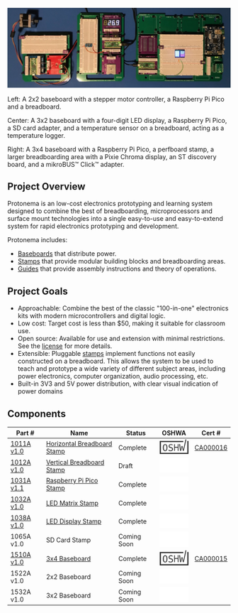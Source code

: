 ![Photo of three different Protonema baseboards with various modules](./images/header.jpg)

Left: A 2x2 baseboard with a stepper motor controller, a Raspberry Pi Pico and a breadboard.

Center: A 3x2 baseboard with a four-digit LED display, a Raspberry Pi Pico, a SD card adapter, and a temperature sensor on a breadboard, acting as a temperature logger.

Right: A 3x4 baseboard with a Raspberry Pi Pico, a perfboard stamp, a larger breadboarding area with a Pixie Chroma display, an ST discovery board, and a mikroBUS™ Click™ adapter.

## Project Overview
Protonema is an low-cost electronics prototyping and learning system designed to combine the best of breadboarding, microprocessors and surface mount technologies into a single easy-to-use and easy-to-extend system for rapid electronics prototyping and development.

Protonema includes:
* [Baseboards](baseboards/readme.md) that distribute power.
* [Stamps](stamps/readme.md) that provide modular building blocks and breadboarding areas.
* [Guides](guides/readme.md) that provide assembly instructions and theory of operations.

## Project Goals
* Approachable: Combine the best of the classic "100-in-one" electronics kits with modern microcontrollers and digital logic.
* Low cost: Target cost is less than $50, making it suitable for classroom use.
* Open source: Available for use and extension with minimal restrictions. See the [license](./license,md) for more details.
* Extensible: Pluggable [stamps](stamps/readme.md) implement functions not easily constructed on a breadboard. This allows the system to be used to teach and prototype a wide variety of different subject areas, including power electronics, computer organization, audio processing, etc.
* Built-in 3V3 and 5V power distribution, with clear visual indication of power domains

## Components

Part # | Name | Status | OSHWA | Cert # |
|-|-|-|-|-|
| [1011A v1.0](./stamps/1011A) | [Horizontal Breadboard Stamp](./stamps/1011A) | Complete | ![OSHWA Logo](./images/oshwa_cert_logo.png) |  [CA000016](https://certification.oshwa.org/ca000016.html)  |
| [1012A v1.0](./stamps/1012A) | [Vertical Breadboard Stamp](./stamps/1012A)  | Draft | ![Not OSHWA Certified](./images/oshwa_cert_no.png) | |
| [1031A v1.1](./stamps/1031A) | [Raspberry Pi Pico Stamp](./stamps/1031A) | Complete | ![Not OSHWA Certified](./images/oshwa_cert_no.png) | |
| [1032A v1.0](./stamps/1032A) | [LED Matrix Stamp](./stamps/1032A) | Complete | ![Not OSHWA Certified](./images/oshwa_cert_no.png) | |
| [1038A v1.0](./stamps/1038A) | [LED Display Stamp](./stamps/1038A) | Complete | ![Not OSHWA Certified](./images/oshwa_cert_no.png) | |
| 1065A v1.0 | SD Card Stamp | Coming Soon | ![Not OSHWA Certified](./images/oshwa_cert_no.png) | |
| [1510A v1.0](./baseboards/1510A) | [3x4 Baseboard](./baseboards/1510A) | Complete | ![OSHWA Logo](./images/oshwa_cert_logo.png) | [CA000015](https://certification.oshwa.org/ca000015.html) |
| 1522A v1.0 | 2x2 Baseboard | Coming Soon | ![Not OSHWA Certified](./images/oshwa_cert_no.png) | |
| 1532A v1.0 | 3x2 Baseboard | Coming Soon | ![Not OSHWA Certified](./images/oshwa_cert_no.png) | |
